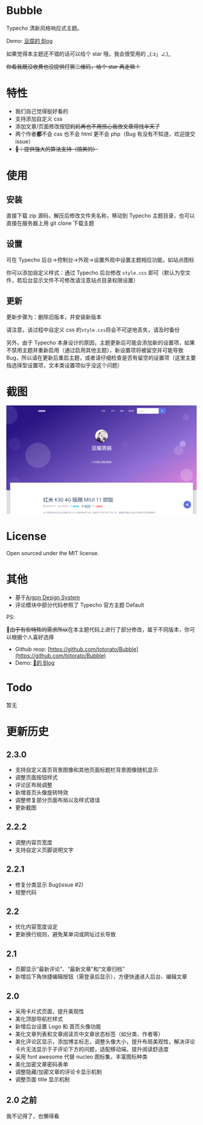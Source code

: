 # Bubble

Typecho 清新风格响应式主题。

Demo:  [豆腐的 Blog](https://tntofu.com/)

如果觉得本主题还不错的话可以给个 star 哦，我会很受用的 \_(:з」∠)\_

~~你看我既没收费也没提供打赏二维码，给个 star 再走嘛！~~

# 特性

+ 我们自己觉得挺好看的
+ 支持添加自定义 css
+ 添加文章/页面修改按钮~~妈妈再也不用担心我改文章得找半天了~~
+ 两个作者**都**不会 css 也不会 html 更不会 php（Bug 有没有不知道，欢迎提交 issue）
+ ~~🐷：提供强大的算法支持（搞笑的）~~

# 使用
## 安装

直接下载 zip 源码，解压后修改文件夹名称，移动到 Typecho 主题目录，也可以直接在服务器上用 git clone 下载主题

## 设置

可在 Typecho 后台->控制台->外观->设置外观中设置主题相应功能，如站点图标

你可以添加自定义样式：通过 Typecho 后台修改 `style.css` 即可（默认为空文件，若后台显示文件不可修改请注意站点目录权限设置）

## 更新

更新步骤为：删除旧版本，并安装新版本

请注意，该过程中自定义 css 的`style.css`将会不可逆地丢失，请及时备份

另外，由于 Typecho 本身设计的原因，主题更新后可能会添加新的设置项，如果不禁用主题并重新启用（通过启用其他主题），新设置项将被留空并可能导致 Bug，所以请在更新后重启主题，或者请仔细检查是否有留空的设置项（这里主要指选择型设置项，文本类设置项似乎没这个问题）

# 截图

![](screenshot.png)

# License

Open sourced under the MIT license.

# 其他

+ 基于[Argon Design System](https://www.creative-tim.com/product/argon-design-system)
+ 评论模块中部分代码参照了 Typecho 官方主题 Default

PS:

🐷~~由于有些特殊的需求所以~~在本主题代码上进行了部分修改，属于不同版本，你可以根据个人喜好选择

+ Github reop: [https://github.com/totorato/Bubble](https://github.com/totorato/Bubble)
+ Demo: [🐷的 Blog](http://www.whalemaid.xyz/)

# Todo

暂无

# 更新历史
## 2.3.0
+ 支持自定义首页背景图像和其他页面标题栏背景图像随机显示
+ 调整页面按钮样式
+ 评论区布局调整
+ 新增首页头像旋转特效
+ 调整修复部分页面布局以及样式错误
+ 更新截图

## 2.2.2

+ 调整内容页宽度
+ 支持自定义页脚说明文字

## 2.2.1

+ 修复分类显示 Bug(issue #2)
+ 规整代码

## 2.2

+ 优化内容宽度设定
+ 更新换行规则，避免某单词或网址过长导致

## 2.1

+ 页脚显示“最新评论”、“最新文章”和“文章归档”
+ 新增后下角快捷编辑按钮（需登录后显示），方便快速进入后台、编辑文章

## 2.0

+ 采用卡片式页面，提升美观性
+ 美化顶部导航栏样式
+ 新增后台设置 Logo 和 首页头像功能
+ 美化文章列表和文章阅读页中文章状态标签（如分类、作者等）
+ 美化评论区显示，添加博主标志，调整头像大小，提升布局美观性，解决评论卡片无法显示于子评论下方的问题，适配移动端，提升阅读舒适度
+ 采用 font awesome 代替 nucleo 图标集，丰富图标种类
+ 美化加密文章密码表单
+ 调整隐藏/加密文章的评论卡显示机制
+ 调整页面 title 显示机制

## 2.0 之前

我不记得了，也懒得看
